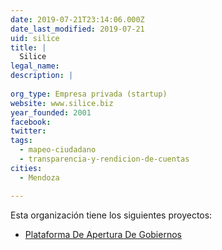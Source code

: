 ```yaml
---
date: 2019-07-21T23:14:06.000Z
date_last_modified: 2019-07-21
uid: silice
title: |
  Silice
legal_name: 
description: |
  
org_type: Empresa privada (startup)
website: www.silice.biz
year_founded: 2001
facebook: 
twitter: 
tags:
  - mapeo-ciudadano
  - transparencia-y-rendicion-de-cuentas
cities: 
  - Mendoza

---
```


Esta organización tiene los siguientes proyectos:

- [Plataforma De Apertura De Gobiernos](/proyectos/plataforma-de-apertura-de-gobiernos)
